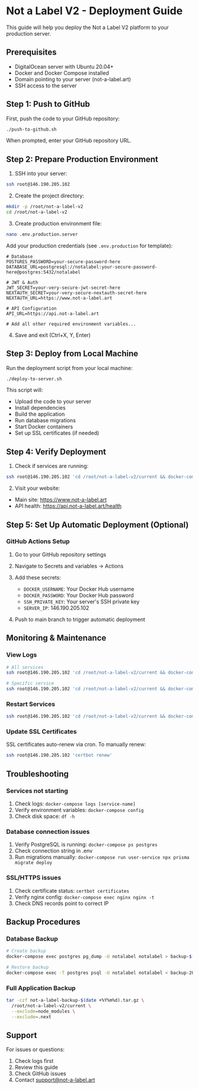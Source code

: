 # Not a Label V2 - Deployment Guide

This guide will help you deploy the Not a Label V2 platform to your production server.

## Prerequisites

- DigitalOcean server with Ubuntu 20.04+ 
- Docker and Docker Compose installed
- Domain pointing to your server (not-a-label.art)
- SSH access to the server

## Step 1: Push to GitHub

First, push the code to your GitHub repository:

```bash
./push-to-github.sh
```

When prompted, enter your GitHub repository URL.

## Step 2: Prepare Production Environment

1. SSH into your server:
```bash
ssh root@146.190.205.102
```

2. Create the project directory:
```bash
mkdir -p /root/not-a-label-v2
cd /root/not-a-label-v2
```

3. Create production environment file:
```bash
nano .env.production.server
```

Add your production credentials (see `.env.production` for template):
```env
# Database
POSTGRES_PASSWORD=your-secure-password-here
DATABASE_URL=postgresql://notalabel:your-secure-password-here@postgres:5432/notalabel

# JWT & Auth
JWT_SECRET=your-very-secure-jwt-secret-here
NEXTAUTH_SECRET=your-very-secure-nextauth-secret-here
NEXTAUTH_URL=https://www.not-a-label.art

# API Configuration
API_URL=https://api.not-a-label.art

# Add all other required environment variables...
```

4. Save and exit (Ctrl+X, Y, Enter)

## Step 3: Deploy from Local Machine

Run the deployment script from your local machine:

```bash
./deploy-to-server.sh
```

This script will:
- Upload the code to your server
- Install dependencies
- Build the application
- Run database migrations
- Start Docker containers
- Set up SSL certificates (if needed)

## Step 4: Verify Deployment

1. Check if services are running:
```bash
ssh root@146.190.205.102 'cd /root/not-a-label-v2/current && docker-compose ps'
```

2. Visit your website:
- Main site: https://www.not-a-label.art
- API health: https://api.not-a-label.art/health

## Step 5: Set Up Automatic Deployment (Optional)

### GitHub Actions Setup

1. Go to your GitHub repository settings
2. Navigate to Secrets and variables → Actions
3. Add these secrets:
   - `DOCKER_USERNAME`: Your Docker Hub username
   - `DOCKER_PASSWORD`: Your Docker Hub password
   - `SSH_PRIVATE_KEY`: Your server's SSH private key
   - `SERVER_IP`: 146.190.205.102

4. Push to main branch to trigger automatic deployment

## Monitoring & Maintenance

### View Logs
```bash
# All services
ssh root@146.190.205.102 'cd /root/not-a-label-v2/current && docker-compose logs -f'

# Specific service
ssh root@146.190.205.102 'cd /root/not-a-label-v2/current && docker-compose logs -f web'
```

### Restart Services
```bash
ssh root@146.190.205.102 'cd /root/not-a-label-v2/current && docker-compose restart'
```

### Update SSL Certificates
SSL certificates auto-renew via cron. To manually renew:
```bash
ssh root@146.190.205.102 'certbot renew'
```

## Troubleshooting

### Services not starting
1. Check logs: `docker-compose logs [service-name]`
2. Verify environment variables: `docker-compose config`
3. Check disk space: `df -h`

### Database connection issues
1. Verify PostgreSQL is running: `docker-compose ps postgres`
2. Check connection string in .env
3. Run migrations manually: `docker-compose run user-service npx prisma migrate deploy`

### SSL/HTTPS issues
1. Check certificate status: `certbot certificates`
2. Verify nginx config: `docker-compose exec nginx nginx -t`
3. Check DNS records point to correct IP

## Backup Procedures

### Database Backup
```bash
# Create backup
docker-compose exec postgres pg_dump -U notalabel notalabel > backup-$(date +%Y%m%d).sql

# Restore backup
docker-compose exec -T postgres psql -U notalabel notalabel < backup-20240101.sql
```

### Full Application Backup
```bash
tar -czf not-a-label-backup-$(date +%Y%m%d).tar.gz \
  /root/not-a-label-v2/current \
  --exclude=node_modules \
  --exclude=.next
```

## Support

For issues or questions:
1. Check logs first
2. Review this guide
3. Check GitHub issues
4. Contact support@not-a-label.art